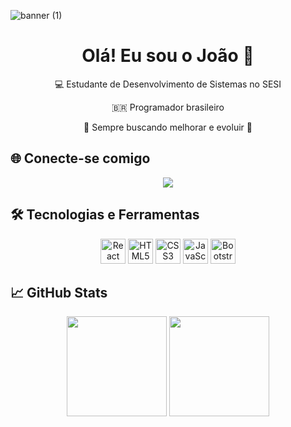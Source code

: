 ![banner (1)](https://github.com/user-attachments/assets/b1ca1326-6fb4-4e8c-aef7-862036b22c7a)

<h1 align="center">Olá! Eu sou o João 👋</h1>

<p align="center">
  💻 Estudante de Desenvolvimento de Sistemas no SESI
  <p align="center">
  🇧🇷 Programador brasileiro
  </p>  
  <p align="center">
  🎯 Sempre buscando melhorar e evoluir 🚀
  </p>  
</p>


## 🌐 Conecte-se comigo

<p align="center">
  <a href="https://instagram.com/wsjoaox">
    <img src="https://img.shields.io/badge/Instagram-E4405F?style=for-the-badge&logo=instagram&logoColor=white"/>
  </a>
</p>


## 🛠️ Tecnologias e Ferramentas

<p align="center">
  <img src="https://img.icons8.com/color/48/000000/react-native.png" title="React Native" width="40" height="40"/>
  <img src="https://img.icons8.com/color/48/000000/html-5--v1.png" title="HTML5" width="40" height="40"/>
  <img src="https://img.icons8.com/color/48/000000/css3.png" title="CSS3" width="40" height="40"/>
  <img src="https://img.icons8.com/color/48/000000/javascript--v1.png" title="JavaScript" width="40" height="40"/>
  <img src="https://img.icons8.com/color/48/bootstrap.png" title="Bootstrap" width="40" height="40"/>
</p>


## 📈 GitHub Stats

<p align="center">
  <img height="160em" src="https://github-readme-stats.vercel.app/api?username=wsjoaox&show_icons=true&theme=default"/>
  <img height="160em" src="https://github-readme-stats.vercel.app/api/top-langs/?username=wsjoaox&layout=compact&theme=default"/>
</p>


